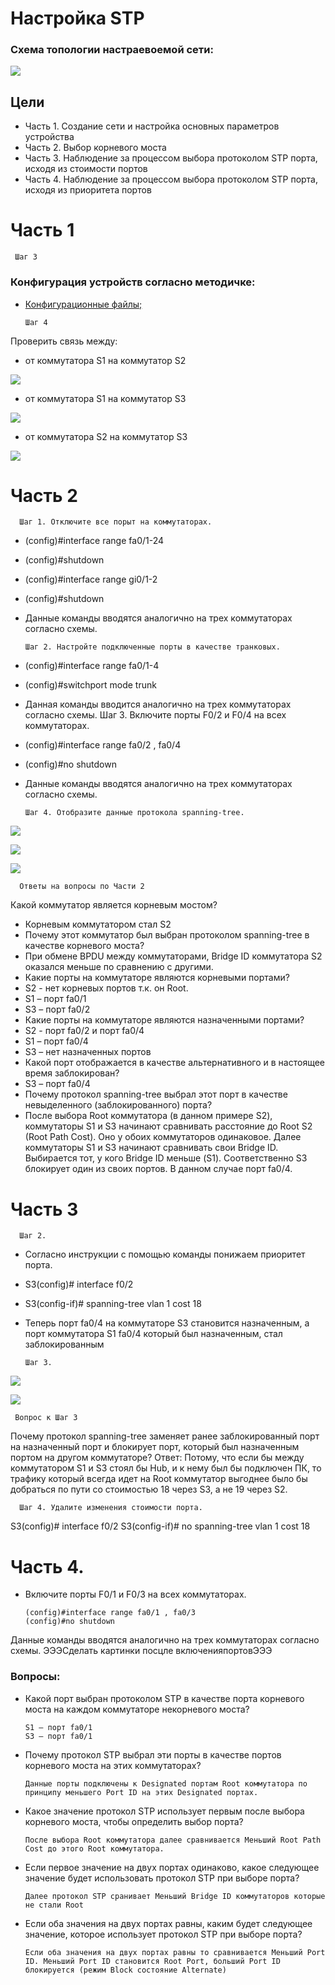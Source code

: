 #  Настройка STP
###  Схема топологии настраевоемой сети:
![](Lab_Stand.png)

##	Цели
* Часть 1. Создание сети и настройка основных параметров устройства
* Часть 2. Выбор корневого моста
* Часть 3. Наблюдение за процессом выбора протоколом STP порта, исходя из стоимости портов
* Часть 4. Наблюдение за процессом выбора протоколом STP порта, исходя из приоритета портов

# Часть 1
     Шаг 3
###  Конфигурация устройств согласно методичке:
- [Конфигурационные файлы;](config/)

      Шаг 4
Проверить связь между:
* от коммутатора S1 на коммутатор S2

![](S1_to_S2.png)

* от коммутатора S1 на коммутатор S3


![](S1_to_S3.png)


* от коммутатора S2 на коммутатор S3

![](S2_to_S3.png)

# Часть 2
      Шаг 1. Отключите все порыт на коммутаторах.  
* (config)#interface range fa0/1-24
* (config)#shutdown
* (config)#interface range gi0/1-2
* (config)#shutdown
* Данные команды вводятся аналогично на трех коммутаторах согласно схемы.

      Шаг 2. Настройте подключенные порты в качестве транковых.
* (config)#interface range fa0/1-4
* (config)#switchport mode trunk
* Данная команды вводится аналогично на трех коммутаторах согласно схемы.
      Шаг 3. Включите порты F0/2 и F0/4 на всех коммутаторах.
* (config)#interface range fa0/2 , fa0/4
* (config)#no shutdown
* Данные команды вводятся аналогично на трех коммутаторах согласно схемы.

      Шаг 4. Отобразите данные протокола spanning-tree.

![](S1_STP_VL1.png)

![](S2_STP_VL1.png)

![](S3_STP_VL1.png)

      Ответы на вопросы по Части 2
Какой коммутатор является корневым мостом? 
* Корневым коммутатором стал S2
* Почему этот коммутатор был выбран протоколом spanning-tree в качестве корневого моста?
* При обмене BPDU между коммутаторами, Bridge ID коммутатора S2 оказался меньше по сравнению с другими.
* Какие порты на коммутаторе являются корневыми портами? 
* S2 - нет корневых портов т.к. он Root. 
* S1 – порт fa0/1
* S3 – порт fa0/2
* Какие порты на коммутаторе являются назначенными портами? 
* S2 - порт fa0/2 и порт fa0/4
* S1 – порт fa0/4
* S3 – нет назначенных портов
* Какой порт отображается в качестве альтернативного и в настоящее время заблокирован?
* S3 – порт fa0/4
* Почему протокол spanning-tree выбрал этот порт в качестве невыделенного (заблокированного) порта?
* После выбора Root коммутатора (в данном примере S2), коммутаторы S1 и S3 начинают сравнивать расстояние до Root S2 (Root Path Cost). Оно у обоих коммутаторов одинаковое. Далее коммутаторы S1 и S3 начинают сравнивать свои Bridge ID. Выбирается тот, у кого Bridge ID меньше (S1).  Соответственно S3 блокирует один из своих портов. В данном случае порт fa0/4. 


# Часть 3
      Шаг 2. 
* Согласно инструкции с помощью команды понижаем приоритет порта.
* S3(config)# interface f0/2
* S3(config-if)# spanning-tree vlan 1 cost 18
* Теперь порт fa0/4 на коммутаторе S3 становится назначенным, а порт коммутатора S1 fa0/4 который был назначенным, стал заблокированным

      Шаг 3.

![](S1_after_Cos_18.png)


![](S3_after_Cos_18.png)

     Вопрос к Шаг 3
Почему протокол spanning-tree заменяет ранее заблокированный порт на назначенный порт и блокирует порт, который был назначенным портом на другом коммутаторе?
Ответ: Потому, что если бы между коммутатором S1 и S3 стоял бы Hub, и к нему был бы подключен ПК, то трафику который всегда идет на Root коммутатор выгоднее было бы добраться по пути со стоимостью 18 через S3, а не 19 через S2.

      Шаг 4. Удалите изменения стоимости порта.
S3(config)# interface f0/2
S3(config-if)# no spanning-tree vlan 1 cost 18

# Часть 4. 
* Включите порты F0/1 и F0/3 на всех коммутаторах.

      (config)#interface range fa0/1 , fa0/3
      (config)#no shutdown
Данные команды вводятся аналогично на трех коммутаторах согласно схемы.
ЭЭЭСделать картинки посцле включенияпортовЭЭЭ

### Вопросы: 
* Какой порт выбран протоколом STP в качестве порта корневого моста на каждом коммутаторе некорневого моста?

      S1 – порт fa0/1
      S3 – порт fa0/1

* Почему протокол STP выбрал эти порты в качестве портов корневого моста на этих коммутаторах?

      Данные порты подключены к Designated портам Root коммутатора по принципу меньшего Port ID на этих Designated портах. 

* Какое значение протокол STP использует первым после выбора корневого моста, чтобы определить выбор порта?

      После выбора Root коммутатора далее сравнивается Меньший Root Path Cost до этого Root коммутатора. 

* Если первое значение на двух портах одинаково, какое следующее значение будет использовать протокол STP при выборе порта?

      Далее протокол STP сранивает Меньший Bridge ID коммутаторов которые не стали Root

* Если оба значения на двух портах равны, каким будет следующее значение, которое использует протокол STP при выборе порта?

      Если оба значения на двух портах равны то сравнивается Меньший Port ID. Меньший Port ID становится Root Port, больший Port ID блокируется (режим Block состояние Alternate) 



